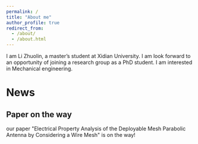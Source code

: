 ```yaml
---
permalink: /
title: "About me"
author_profile: true
redirect_from: 
  - /about/
  - /about.html
---
```


I am Li Zhuolin, a master’s student at Xidian University. I am look forward to an opportunity of joining a research group as a PhD student. I am interested in Mechanical engineering.

News
======

Paper on the way
------
our paper "Electrical Property Analysis of the Deployable Mesh Parabolic Antenna by Considering a Wire Mesh" is on the way!
